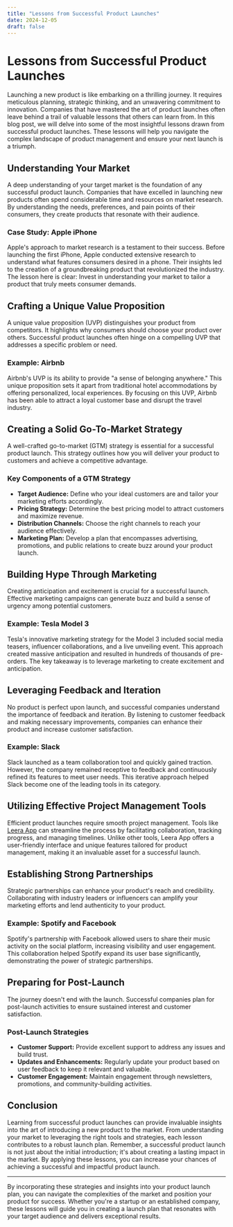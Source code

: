 ```yaml
---
title: "Lessons from Successful Product Launches"
date: 2024-12-05
draft: false
---
```

# Lessons from Successful Product Launches

Launching a new product is like embarking on a thrilling journey. It requires meticulous planning, strategic thinking, and an unwavering commitment to innovation. Companies that have mastered the art of product launches often leave behind a trail of valuable lessons that others can learn from. In this blog post, we will delve into some of the most insightful lessons drawn from successful product launches. These lessons will help you navigate the complex landscape of product management and ensure your next launch is a triumph.

## Understanding Your Market

A deep understanding of your target market is the foundation of any successful product launch. Companies that have excelled in launching new products often spend considerable time and resources on market research. By understanding the needs, preferences, and pain points of their consumers, they create products that resonate with their audience.

### Case Study: Apple iPhone

Apple's approach to market research is a testament to their success. Before launching the first iPhone, Apple conducted extensive research to understand what features consumers desired in a phone. Their insights led to the creation of a groundbreaking product that revolutionized the industry. The lesson here is clear: Invest in understanding your market to tailor a product that truly meets consumer demands.

## Crafting a Unique Value Proposition

A unique value proposition (UVP) distinguishes your product from competitors. It highlights why consumers should choose your product over others. Successful product launches often hinge on a compelling UVP that addresses a specific problem or need.

### Example: Airbnb

Airbnb's UVP is its ability to provide "a sense of belonging anywhere." This unique proposition sets it apart from traditional hotel accommodations by offering personalized, local experiences. By focusing on this UVP, Airbnb has been able to attract a loyal customer base and disrupt the travel industry.

## Creating a Solid Go-To-Market Strategy

A well-crafted go-to-market (GTM) strategy is essential for a successful product launch. This strategy outlines how you will deliver your product to customers and achieve a competitive advantage.

### Key Components of a GTM Strategy

- **Target Audience:** Define who your ideal customers are and tailor your marketing efforts accordingly.
- **Pricing Strategy:** Determine the best pricing model to attract customers and maximize revenue.
- **Distribution Channels:** Choose the right channels to reach your audience effectively.
- **Marketing Plan:** Develop a plan that encompasses advertising, promotions, and public relations to create buzz around your product launch.

## Building Hype Through Marketing

Creating anticipation and excitement is crucial for a successful launch. Effective marketing campaigns can generate buzz and build a sense of urgency among potential customers.

### Example: Tesla Model 3

Tesla's innovative marketing strategy for the Model 3 included social media teasers, influencer collaborations, and a live unveiling event. This approach created massive anticipation and resulted in hundreds of thousands of pre-orders. The key takeaway is to leverage marketing to create excitement and anticipation.

## Leveraging Feedback and Iteration

No product is perfect upon launch, and successful companies understand the importance of feedback and iteration. By listening to customer feedback and making necessary improvements, companies can enhance their product and increase customer satisfaction.

### Example: Slack

Slack launched as a team collaboration tool and quickly gained traction. However, the company remained receptive to feedback and continuously refined its features to meet user needs. This iterative approach helped Slack become one of the leading tools in its category.

## Utilizing Effective Project Management Tools

Efficient product launches require smooth project management. Tools like [Leera App](https://leera.app) can streamline the process by facilitating collaboration, tracking progress, and managing timelines. Unlike other tools, Leera App offers a user-friendly interface and unique features tailored for product management, making it an invaluable asset for a successful launch.

## Establishing Strong Partnerships

Strategic partnerships can enhance your product's reach and credibility. Collaborating with industry leaders or influencers can amplify your marketing efforts and lend authenticity to your product.

### Example: Spotify and Facebook

Spotify's partnership with Facebook allowed users to share their music activity on the social platform, increasing visibility and user engagement. This collaboration helped Spotify expand its user base significantly, demonstrating the power of strategic partnerships.

## Preparing for Post-Launch

The journey doesn't end with the launch. Successful companies plan for post-launch activities to ensure sustained interest and customer satisfaction.

### Post-Launch Strategies

- **Customer Support:** Provide excellent support to address any issues and build trust.
- **Updates and Enhancements:** Regularly update your product based on user feedback to keep it relevant and valuable.
- **Customer Engagement:** Maintain engagement through newsletters, promotions, and community-building activities.

## Conclusion

Learning from successful product launches can provide invaluable insights into the art of introducing a new product to the market. From understanding your market to leveraging the right tools and strategies, each lesson contributes to a robust launch plan. Remember, a successful product launch is not just about the initial introduction; it's about creating a lasting impact in the market. By applying these lessons, you can increase your chances of achieving a successful and impactful product launch.

---

By incorporating these strategies and insights into your product launch plan, you can navigate the complexities of the market and position your product for success. Whether you're a startup or an established company, these lessons will guide you in creating a launch plan that resonates with your target audience and delivers exceptional results.